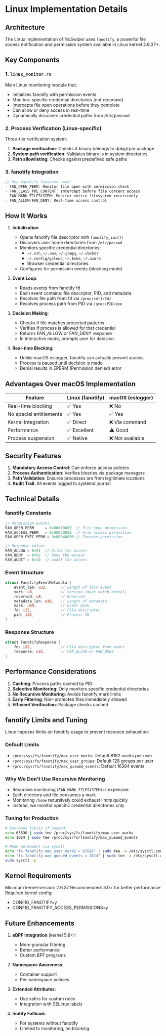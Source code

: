 # Linux Implementation Details

## Architecture

The Linux implementation of NoSwiper uses `fanotify`, a powerful file access notification and permission system available in Linux kernel 2.6.37+.

## Key Components

### 1. `linux_monitor.rs`
Main Linux monitoring module that:
- Initializes fanotify with permission events
- Monitors specific credential directories (not recursive)
- Intercepts file open operations before they complete
- Can allow or deny access in real-time
- Dynamically discovers credential paths from /etc/passwd

### 2. Process Verification (Linux-specific)
Three-tier verification system:
1. **Package verification**: Checks if binary belongs to dpkg/rpm package
2. **System path verification**: Validates binary is in system directories
3. **Path allowlisting**: Checks against predefined safe paths

### 3. fanotify Integration
```rust
// Key fanotify features used:
- FAN_OPEN_PERM: Monitor file open with permission check
- FAN_CLASS_PRE_CONTENT: Intercept before file content access
- FAN_MARK_FILESYSTEM: Monitor entire filesystem recursively
- FAN_ALLOW/FAN_DENY: Real-time access control
```

## How It Works

1. **Initialization**:
   - Opens fanotify file descriptor with `fanotify_init()`
   - Discovers user home directories from `/etc/passwd`
   - Monitors specific credential directories:
     - `~/.ssh`, `~/.aws`, `~/.gnupg`, `~/.docker`
     - `~/.config/gcloud`, `~/.kube`, `~/.azure`
     - Browser credential directories
   - Configures for permission events (blocking mode)

2. **Event Loop**:
   - Reads events from fanotify fd
   - Each event contains: file descriptor, PID, and metadata
   - Resolves file path from fd via `/proc/self/fd/`
   - Resolves process path from PID via `/proc/PID/exe`

3. **Decision Making**:
   - Checks if file matches protected patterns
   - Verifies if process is allowed for that credential
   - Returns FAN_ALLOW or FAN_DENY response
   - In interactive mode, prompts user for decision

4. **Real-time Blocking**:
   - Unlike macOS eslogger, fanotify can actually prevent access
   - Process is paused until decision is made
   - Denial results in EPERM (Permission denied) error

## Advantages Over macOS Implementation

| Feature | Linux (fanotify) | macOS (eslogger) |
|---------|------------------|------------------|
| Real-time blocking | ✅ Yes | ❌ No |
| No special entitlements | ✅ Yes | ✅ Yes |
| Kernel integration | ✅ Direct | ❌ Via command |
| Performance | ✅ Excellent | ⚠️ Good |
| Process suspension | ✅ Native | ❌ Not available |

## Security Features

1. **Mandatory Access Control**: Can enforce access policies
2. **Process Authentication**: Verifies binaries via package managers
3. **Path Validation**: Ensures processes are from legitimate locations
4. **Audit Trail**: All events logged to systemd journal

## Technical Details

### fanotify Constants
```c
// Permission events
FAN_OPEN_PERM     = 0x00010000  // File open permission
FAN_ACCESS_PERM   = 0x00020000  // File access permission
FAN_OPEN_EXEC_PERM = 0x00040000 // Execute permission

// Response values
FAN_ALLOW = 0x01  // Allow the access
FAN_DENY  = 0x02  // Deny the access
FAN_AUDIT = 0x10  // Audit the access
```

### Event Structure
```rust
struct FanotifyEventMetadata {
    event_len: u32,      // Length of this event
    vers: u8,            // Version (must match kernel)
    reserved: u8,        // Reserved
    metadata_len: u16,   // Length of metadata
    mask: u64,           // Event mask
    fd: i32,             // File descriptor
    pid: i32,            // Process ID
}
```

### Response Structure
```rust
struct FanotifyResponse {
    fd: i32,             // File descriptor from event
    response: u32,       // FAN_ALLOW or FAN_DENY
}
```

## Performance Considerations

1. **Caching**: Process paths cached by PID
2. **Selective Monitoring**: Only monitors specific credential directories
3. **No Recursive Monitoring**: Avoids fanotify mark limits
4. **Early Filtering**: Non-protected files immediately allowed
5. **Efficient Verification**: Package checks cached

## fanotify Limits and Tuning

Linux imposes limits on fanotify usage to prevent resource exhaustion:

### Default Limits
- `/proc/sys/fs/fanotify/max_user_marks`: Default 8192 marks per user
- `/proc/sys/fs/fanotify/max_user_groups`: Default 128 groups per user
- `/proc/sys/fs/fanotify/max_queued_events`: Default 16384 events

### Why We Don't Use Recursive Monitoring
- Recursive monitoring (`FAN_MARK_FILESYSTEM`) is expensive
- Each directory and file consumes a mark
- Monitoring `/home` recursively could exhaust limits quickly
- Instead, we monitor specific credential directories only

### Tuning for Production
```bash
# Increase limits if needed
echo 65536 | sudo tee /proc/sys/fs/fanotify/max_user_marks
echo 1024 | sudo tee /proc/sys/fs/fanotify/max_queued_events

# Make permanent via sysctl
echo "fs.fanotify.max_user_marks = 65536" | sudo tee -a /etc/sysctl.conf
echo "fs.fanotify.max_queued_events = 1024" | sudo tee -a /etc/sysctl.conf
sudo sysctl -p
```

## Kernel Requirements

Minimum kernel version: 2.6.37
Recommended: 3.0+ for better performance
Required kernel config:
- CONFIG_FANOTIFY=y
- CONFIG_FANOTIFY_ACCESS_PERMISSIONS=y

## Future Enhancements

1. **eBPF Integration** (kernel 5.8+):
   - More granular filtering
   - Better performance
   - Custom BPF programs

2. **Namespace Awareness**:
   - Container support
   - Per-namespace policies

3. **Extended Attributes**:
   - Use xattrs for custom rules
   - Integration with SELinux labels

4. **Inotify Fallback**:
   - For systems without fanotify
   - Limited to monitoring, no blocking